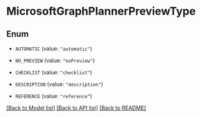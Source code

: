 # MicrosoftGraphPlannerPreviewType

## Enum


* `AUTOMATIC` (value: `"automatic"`)

* `NO_PREVIEW` (value: `"noPreview"`)

* `CHECKLIST` (value: `"checklist"`)

* `DESCRIPTION` (value: `"description"`)

* `REFERENCE` (value: `"reference"`)


[[Back to Model list]](../README.md#documentation-for-models) [[Back to API list]](../README.md#documentation-for-api-endpoints) [[Back to README]](../README.md)


